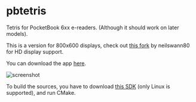 # pbtetris

Tetris for PocketBook 6xx e-readers. (Although it should work on later models).

This is a version for 800x600 displays, check out [this fork](https://github.com/neilswann80/pbtetris) by neilswann80 for HD display support.

You can download the app [here](https://github.com/gottagofaster236/pbtetris/raw/master/pbtetris.app).

![screenshot](https://user-images.githubusercontent.com/55288842/89031559-650b6c00-d33b-11ea-9c08-ed39402d1ee9.png)

To build the sources, you have to download [this SDK](https://github.com/pocketbook-free/sdkrelease_1_1a) (only Linux is supported), and run CMake.
